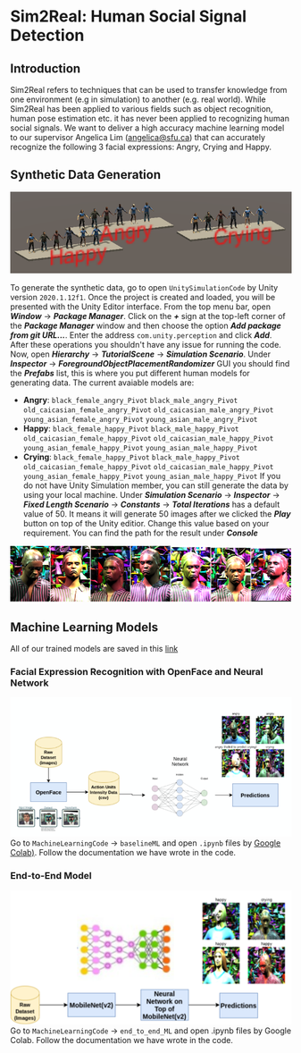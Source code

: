 # Sim2Real: Human Social Signal Detection

## Introduction

Sim2Real refers to techniques that can be used to transfer knowledge from one environment (e.g in simulation) to another (e.g. real world). While Sim2Real has been applied to various fields such as object recognition, human pose estimation etc. it has never been applied to recognizing human social signals. We want to deliver a high accuracy machine learning model to our supervisor Angelica Lim (angelica@sfu.ca) that can accurately recognize the following 3 facial expressions: Angry, Crying and Happy.

## Synthetic Data Generation
![total](https://github.com/softMonkeys/Sim2Real/blob/master/Images/total1.PNG)

To generate the synthetic data, go to open `UnitySimulationCode` by Unity version `2020.1.12f1`. Once the project is created and loaded, you will be presented with the Unity Editor interface. From the top menu bar, open _**Window**_ -> _**Package Manager**_. Click on the _**+**_ sign at the top-left corner of the _**Package Manager**_ window and then choose the option _**Add package from git URL...**_. Enter the address `com.unity.perception` and click _**Add**_. After these operations you shouldn't have any issue for running the code. Now, open _**Hierarchy**_ -> _**TutorialScene**_ -> _**Simulation Scenario**_. Under _**Inspector**_ -> _**ForegroundObjectPlacementRandomizer**_ GUI you should find the _**Prefabs**_ list, this is where you put different human models for generating data. The current avaiable models are:
* **Angry**: `black_female_angry_Pivot` `black_male_angry_Pivot` `old_caicasian_female_angry_Pivot` `old_caicasian_male_angry_Pivot` `young_asian_female_angry_Pivot` `young_asian_male_angry_Pivot`
* **Happy**: `black_female_happy_Pivot` `black_male_happy_Pivot` `old_caicasian_female_happy_Pivot` `old_caicasian_male_happy_Pivot` `young_asian_female_happy_Pivot` `young_asian_male_happy_Pivot`
* **Crying**: `black_female_happy_Pivot` `black_male_happy_Pivot` `old_caicasian_female_happy_Pivot` `old_caicasian_male_happy_Pivot` `young_asian_female_happy_Pivot` `young_asian_male_happy_Pivot`
If you do not have Unity Simulation member, you can still generate the data by using your local machine. Under _**Simulation Scenario**_ ->  _**Inspector**_ ->  _**Fixed Length Scenario**_ ->  _**Constants**_ ->  _**Total Iterations**_ has a default value of 50. It means it will generate 50 images after we clicked the  _**Play**_ button on top of the Unity editior. Change this value based on your requirement. You can find the path for the result under _**Console**_

![data](https://github.com/softMonkeys/Sim2Real/blob/master/Images/datas.PNG)

## Machine Learning Models 

All of our trained models are saved in this [link](https://drive.google.com/drive/folders/1ZyiamkaR6Wp5YSX2uXieuKGIF2VWBVKp?usp=sharing)

### Facial Expression Recognition with OpenFace and Neural Network
![OpenFace](https://github.com/softMonkeys/Sim2Real/blob/master/Images/openface.PNG)
Go to `MachineLearningCode` -> `baselineML` and open `.ipynb` files by [Google Colab)](https://colab.research.google.com/). Follow the documentation we have wrote in the code.

### End-to-End Model
![End-to-End](https://github.com/softMonkeys/Sim2Real/blob/master/Images/entoend.PNG)
Go to `MachineLearningCode` -> `end_to_end_ML` and open .ipynb files by Google Colab. Follow the documentation we have wrote in the code.
